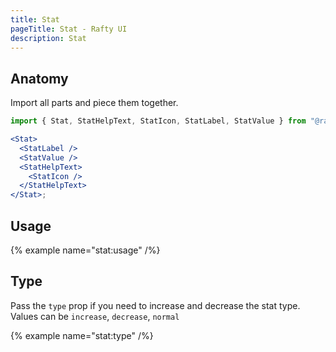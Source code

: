 ```yaml
---
title: Stat
pageTitle: Stat - Rafty UI
description: Stat
---
```


## Anatomy

Import all parts and piece them together.

```jsx
import { Stat, StatHelpText, StatIcon, StatLabel, StatValue } from "@rafty/ui";

<Stat>
  <StatLabel />
  <StatValue />
  <StatHelpText>
    <StatIcon />
  </StatHelpText>
</Stat>;
```

## Usage

{% example name="stat:usage" /%}

## Type

Pass the `type` prop if you need to increase and decrease the stat type. Values can be `increase`, `decrease`, `normal`

{% example name="stat:type" /%}
